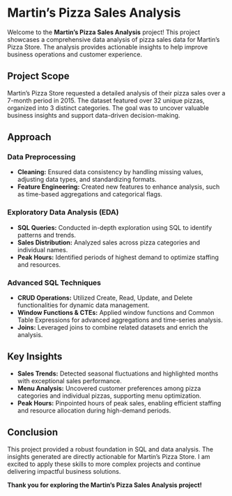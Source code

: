 # Martin’s Pizza Sales Analysis

Welcome to the **Martin’s Pizza Sales Analysis** project! This project showcases a comprehensive data analysis of pizza sales data for Martin’s Pizza Store. The analysis provides actionable insights to help improve business operations and customer experience.

## Project Scope

Martin’s Pizza Store requested a detailed analysis of their pizza sales over a 7-month period in 2015. The dataset featured over 32 unique pizzas, organized into 3 distinct categories. The goal was to uncover valuable business insights and support data-driven decision-making.

## Approach

### Data Preprocessing

- **Cleaning:** Ensured data consistency by handling missing values, adjusting data types, and standardizing formats.
- **Feature Engineering:** Created new features to enhance analysis, such as time-based aggregations and categorical flags.

### Exploratory Data Analysis (EDA)

- **SQL Queries:** Conducted in-depth exploration using SQL to identify patterns and trends.
- **Sales Distribution:** Analyzed sales across pizza categories and individual names.
- **Peak Hours:** Identified periods of highest demand to optimize staffing and resources.

### Advanced SQL Techniques

- **CRUD Operations:** Utilized Create, Read, Update, and Delete functionalities for dynamic data management.
- **Window Functions & CTEs:** Applied window functions and Common Table Expressions for advanced aggregations and time-series analysis.
- **Joins:** Leveraged joins to combine related datasets and enrich the analysis.

## Key Insights

- **Sales Trends:** Detected seasonal fluctuations and highlighted months with exceptional sales performance.
- **Menu Analysis:** Uncovered customer preferences among pizza categories and individual pizzas, supporting menu optimization.
- **Peak Hours:** Pinpointed hours of peak sales, enabling efficient staffing and resource allocation during high-demand periods.

## Conclusion

This project provided a robust foundation in SQL and data analysis. The insights generated are directly actionable for Martin’s Pizza Store. I am excited to apply these skills to more complex projects and continue delivering impactful business solutions.

**Thank you for exploring the Martin’s Pizza Sales Analysis project!**
